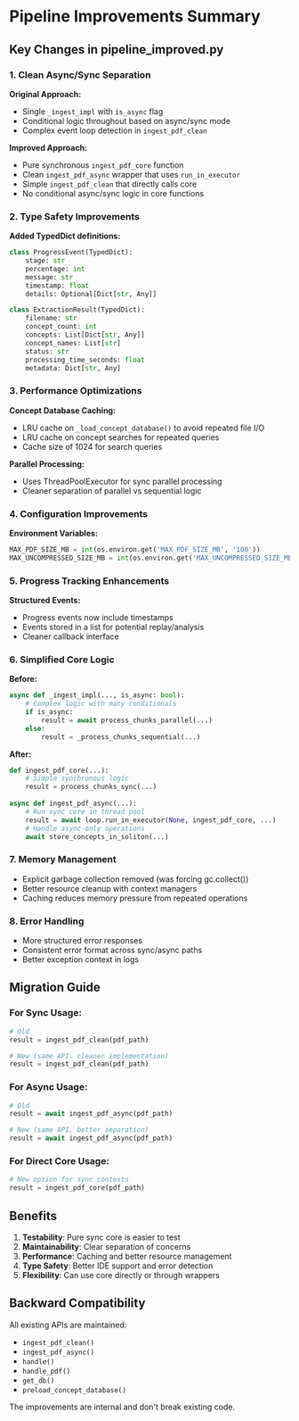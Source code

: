 # Pipeline Improvements Summary

## Key Changes in pipeline_improved.py

### 1. Clean Async/Sync Separation

**Original Approach:**
- Single `_ingest_impl` with `is_async` flag
- Conditional logic throughout based on async/sync mode
- Complex event loop detection in `ingest_pdf_clean`

**Improved Approach:**
- Pure synchronous `ingest_pdf_core` function
- Clean `ingest_pdf_async` wrapper that uses `run_in_executor`
- Simple `ingest_pdf_clean` that directly calls core
- No conditional async/sync logic in core functions

### 2. Type Safety Improvements

**Added TypedDict definitions:**
```python
class ProgressEvent(TypedDict):
    stage: str
    percentage: int
    message: str
    timestamp: float
    details: Optional[Dict[str, Any]]

class ExtractionResult(TypedDict):
    filename: str
    concept_count: int
    concepts: List[Dict[str, Any]]
    concept_names: List[str]
    status: str
    processing_time_seconds: float
    metadata: Dict[str, Any]
```

### 3. Performance Optimizations

**Concept Database Caching:**
- LRU cache on `_load_concept_database()` to avoid repeated file I/O
- LRU cache on concept searches for repeated queries
- Cache size of 1024 for search queries

**Parallel Processing:**
- Uses ThreadPoolExecutor for sync parallel processing
- Cleaner separation of parallel vs sequential logic

### 4. Configuration Improvements

**Environment Variables:**
```python
MAX_PDF_SIZE_MB = int(os.environ.get('MAX_PDF_SIZE_MB', '100'))
MAX_UNCOMPRESSED_SIZE_MB = int(os.environ.get('MAX_UNCOMPRESSED_SIZE_MB', '500'))
```

### 5. Progress Tracking Enhancements

**Structured Events:**
- Progress events now include timestamps
- Events stored in a list for potential replay/analysis
- Cleaner callback interface

### 6. Simplified Core Logic

**Before:**
```python
async def _ingest_impl(..., is_async: bool):
    # Complex logic with many conditionals
    if is_async:
        result = await process_chunks_parallel(...)
    else:
        result = _process_chunks_sequential(...)
```

**After:**
```python
def ingest_pdf_core(...):
    # Simple synchronous logic
    result = process_chunks_sync(...)
    
async def ingest_pdf_async(...):
    # Run sync core in thread pool
    result = await loop.run_in_executor(None, ingest_pdf_core, ...)
    # Handle async-only operations
    await store_concepts_in_soliton(...)
```

### 7. Memory Management

- Explicit garbage collection removed (was forcing gc.collect())
- Better resource cleanup with context managers
- Caching reduces memory pressure from repeated operations

### 8. Error Handling

- More structured error responses
- Consistent error format across sync/async paths
- Better exception context in logs

## Migration Guide

### For Sync Usage:
```python
# Old
result = ingest_pdf_clean(pdf_path)

# New (same API, cleaner implementation)
result = ingest_pdf_clean(pdf_path)
```

### For Async Usage:
```python
# Old
result = await ingest_pdf_async(pdf_path)

# New (same API, better separation)
result = await ingest_pdf_async(pdf_path)
```

### For Direct Core Usage:
```python
# New option for sync contexts
result = ingest_pdf_core(pdf_path)
```

## Benefits

1. **Testability**: Pure sync core is easier to test
2. **Maintainability**: Clear separation of concerns
3. **Performance**: Caching and better resource management
4. **Type Safety**: Better IDE support and error detection
5. **Flexibility**: Can use core directly or through wrappers

## Backward Compatibility

All existing APIs are maintained:
- `ingest_pdf_clean()`
- `ingest_pdf_async()`
- `handle()`
- `handle_pdf()`
- `get_db()`
- `preload_concept_database()`

The improvements are internal and don't break existing code.
